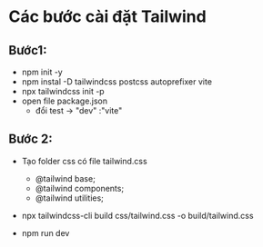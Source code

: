 # Các bước cài đặt Tailwind
## Bước1:

- npm init -y
- npm instal -D tailwindcss postcss autoprefixer vite
- npx tailwindcss init -p
- open file package.json
    - đổi test -> "dev" :"vite"

## Bước 2:
- Tạo folder css có file tailwind.css
    - @tailwind base;
    - @tailwind components;
    - @tailwind utilities;

- npx tailwindcss-cli build css/tailwind.css -o build/tailwind.css

- npm run dev
